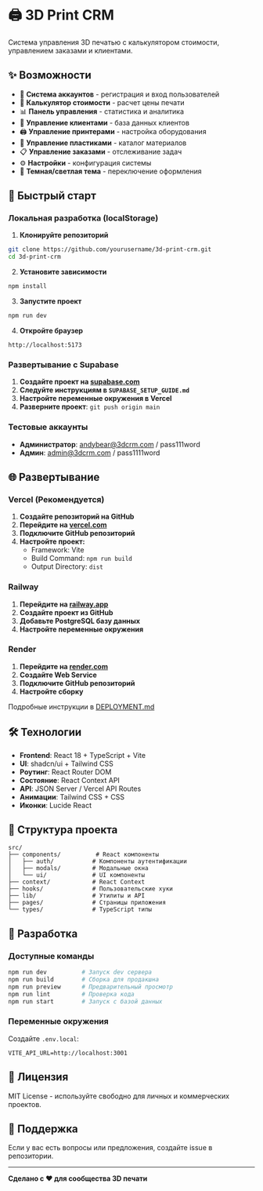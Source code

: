 # 🖨️ 3D Print CRM

Система управления 3D печатью с калькулятором стоимости, управлением заказами и клиентами.

## ✨ Возможности

- 🔐 **Система аккаунтов** - регистрация и вход пользователей
- 🧮 **Калькулятор стоимости** - расчет цены печати
- 📊 **Панель управления** - статистика и аналитика
- 👥 **Управление клиентами** - база данных клиентов
- 🖨️ **Управление принтерами** - настройка оборудования
- 🎨 **Управление пластиками** - каталог материалов
- 📋 **Управление заказами** - отслеживание задач
- ⚙️ **Настройки** - конфигурация системы
- 🌙 **Темная/светлая тема** - переключение оформления

## 🚀 Быстрый старт

### Локальная разработка (localStorage)

1. **Клонируйте репозиторий**
```bash
git clone https://github.com/yourusername/3d-print-crm.git
cd 3d-print-crm
```

2. **Установите зависимости**
```bash
npm install
```

3. **Запустите проект**
```bash
npm run dev
```

4. **Откройте браузер**
```
http://localhost:5173
```

### Развертывание с Supabase

1. **Создайте проект на [supabase.com](https://supabase.com)**
2. **Следуйте инструкциям в `SUPABASE_SETUP_GUIDE.md`**
3. **Настройте переменные окружения в Vercel**
4. **Разверните проект**: `git push origin main`

### Тестовые аккаунты

- **Администратор**: andybear@3dcrm.com / pass111word
- **Админ**: admin@3dcrm.com / pass1111word

## 🌐 Развертывание

### Vercel (Рекомендуется)

1. **Создайте репозиторий на GitHub**
2. **Перейдите на [vercel.com](https://vercel.com)**
3. **Подключите GitHub репозиторий**
4. **Настройте проект:**
   - Framework: Vite
   - Build Command: `npm run build`
   - Output Directory: `dist`

### Railway

1. **Перейдите на [railway.app](https://railway.app)**
2. **Создайте проект из GitHub**
3. **Добавьте PostgreSQL базу данных**
4. **Настройте переменные окружения**

### Render

1. **Перейдите на [render.com](https://render.com)**
2. **Создайте Web Service**
3. **Подключите GitHub репозиторий**
4. **Настройте сборку**

Подробные инструкции в [DEPLOYMENT.md](./DEPLOYMENT.md)

## 🛠 Технологии

- **Frontend**: React 18 + TypeScript + Vite
- **UI**: shadcn/ui + Tailwind CSS
- **Роутинг**: React Router DOM
- **Состояние**: React Context API
- **API**: JSON Server / Vercel API Routes
- **Анимации**: Tailwind CSS + CSS
- **Иконки**: Lucide React

## 📁 Структура проекта

```
src/
├── components/          # React компоненты
│   ├── auth/           # Компоненты аутентификации
│   ├── modals/         # Модальные окна
│   └── ui/             # UI компоненты
├── context/            # React Context
├── hooks/              # Пользовательские хуки
├── lib/                # Утилиты и API
├── pages/              # Страницы приложения
└── types/              # TypeScript типы
```

## 🔧 Разработка

### Доступные команды

```bash
npm run dev          # Запуск dev сервера
npm run build        # Сборка для продакшна
npm run preview      # Предварительный просмотр
npm run lint         # Проверка кода
npm run start        # Запуск с базой данных
```

### Переменные окружения

Создайте `.env.local`:

```env
VITE_API_URL=http://localhost:3001
```

## 📝 Лицензия

MIT License - используйте свободно для личных и коммерческих проектов.

## 🤝 Поддержка

Если у вас есть вопросы или предложения, создайте issue в репозитории.

---

**Сделано с ❤️ для сообщества 3D печати**